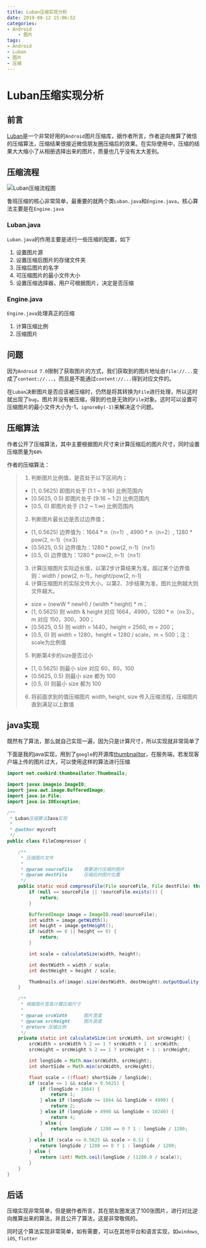 ```yaml
---
title: Luban压缩实现分析
date: 2019-08-12 15:06:52
categories: 
- Android
    - 图片
tags:
- Android
- Luban
- 图片
- 压缩
---
```


# Luban压缩实现分析

## 前言

[Luban](https://github.com/Curzibn/Luban)是一个非常好用的`Android`图片压缩库，据作者所言，作者逆向推算了微信的压缩算法，压缩结果很接近微信朋友圈压缩后的效果。在实际使用中，压缩的结果大大缩小了从相册选择出来的图片，质量也几乎没有太大差别。

## 压缩流程

![Luban压缩流程图](Luban压缩流程图.jpg)

鲁班压缩的核心非常简单，最重要的就两个类`Luban.java`和`Engine.java`，核心算法主要是在`Engine.java`

### Luban.java

`Luban.java`的作用主要是进行一些压缩的配置，如下
1. 设置图片源
2. 设置压缩后图片的存储文件夹
3. 压缩后图片的名字
4. 可压缩图片的最小文件大小
5. 设置压缩选择器，用户可根据图片，决定是否压缩

### Engine.java
`Engine.java`处理真正的压缩
1. 计算压缩比例
2. 压缩图片

## 问题

因为`Android 7.0`限制了获取图片的方式，我们获取到的图片地址由`file://...`变成了`content://...`，而且是不能通过`content://...`得到对应文件的。

在`Luban`决断图片是否应该被压缩时，仍然是将其转换为`File`进行处理，所以这时就出现了`bug`，图片并没有被压缩，得到的也是无效的`File`对象。这时可以设置可压缩图片的最小文件大小为-1，`ignoreBy(-1)`来解决这个问题。

## 压缩算法

作者公开了压缩算法，其中主要根据图片尺寸来计算压缩后的图片尺寸，同时设置压缩质量为`60%`

作者的压缩算法：
> 1. 判断图片比例值，是否处于以下区间内；
> * [1, 0.5625) 即图片处于 [1:1 ~ 9:16) 比例范围内
> * [0.5625, 0.5) 即图片处于 [9:16 ~ 1:2) 比例范围内
> * [0.5, 0) 即图片处于 [1:2 ~ 1:∞) 比例范围内
> 2. 判断图片最长边是否过边界值；
> * [1, 0.5625) 边界值为：1664 * n（n=1）, 4990 * n（n=2）, 1280 * pow(2, n-1)（n≥3）
> * [0.5625, 0.5) 边界值为：1280 * pow(2, n-1)（n≥1）
> * [0.5, 0) 边界值为：1280 * pow(2, n-1)（n≥1）
> 3. 计算压缩图片实际边长值，以第2步计算结果为准，超过某个边界值则：width / pow(2, n-1)，height/pow(2, n-1)
> 4. 计算压缩图片的实际文件大小，以第2、3步结果为准，图片比例越大则文件越大。
> * size = (newW * newH) / (width * height) * m；
> * [1, 0.5625) 则 width & height 对应 1664，4990，1280 * n（n≥3），m 对应 150，300，300；
> * [0.5625, 0.5) 则 width = 1440，height = 2560, m = 200；
> * [0.5, 0) 则 width = 1280，height = 1280 / scale，m = 500；注：scale为比例值
> 5. 判断第4步的size是否过小
> * [1, 0.5625) 则最小 size 对应 60，60，100
> * [0.5625, 0.5) 则最小 size 都为 100
> * [0.5, 0) 则最小 size 都为 100
> 6. 将前面求到的值压缩图片 width, height, size 传入压缩流程，压缩图片直到满足以上数值

## java实现
既然有了算法，那么就自己实现一遍，因为只是计算尺寸，所以实现就非常简单了

下面是我的java实现，用到了`google`的开源库[thumbnailtor](http://code.google.com/p/thumbnailator)，在服务端，若发现客户端上传的图片过大，可以使用这样的算法进行压缩

```java
import net.coobird.thumbnailator.Thumbnails;

import javax.imageio.ImageIO;
import java.awt.image.BufferedImage;
import java.io.File;
import java.io.IOException;

/**
 * Luban压缩算法Java实现
 * 
 * @author mycroft
 */
public class FileCompressor {

    /**
     * 压缩图片文件
     * 
     * @param sourceFile    需要进行压缩的图片
     * @param destFile      压缩后的图片位置
     */
    public static void compressFile(File sourceFile, File destFile) throws IOException {
        if (null == sourceFile || !sourceFile.exists()) {
            return;
        }

        BufferedImage image = ImageIO.read(sourceFile);
        int width = image.getWidth();
        int height = image.getHeight();
        if (width == 0 || height == 0) {
            return;
        }

        int scale = calculateSize(width, height);

        int destWidth = width / scale;
        int destHeight = height / scale;

        Thumbnails.of(image).size(destWidth, destHeight).outputQuality(0.6f).toFile(destFile);
    }

    /**
     * 根据图片宽高计算压缩尺寸
     * 
     * @param srcWidth      图片宽度
     * @param srcHeight     图片高度
     * @return 压缩比例
     */
    private static int calculateSize(int srcWidth, int srcHeight) {
        srcWidth = srcWidth % 2 == 1 ? srcWidth + 1 : srcWidth;
        srcHeight = srcHeight % 2 == 1 ? srcHeight + 1 : srcHeight;

        int longSide = Math.max(srcWidth, srcHeight);
        int shortSide = Math.min(srcWidth, srcHeight);

        float scale = ((float) shortSide / longSide);
        if (scale <= 1 && scale > 0.5625) {
            if (longSide < 1664) {
                return 1;
            } else if (longSide >= 1664 && longSide < 4990) {
                return 2;
            } else if (longSide > 4990 && longSide < 10240) {
                return 4;
            } else {
                return longSide / 1280 == 0 ? 1 : longSide / 1280;
            }
        } else if (scale <= 0.5625 && scale > 0.5) {
            return longSide / 1280 == 0 ? 1 : longSide / 1280;
        } else {
            return (int) Math.ceil(longSide / (1280.0 / scale));
        }
    }
}
```

## 后话

压缩实现非常简单，但是据作者所言，其在朋友圈发送了100张图片，进行对比逆向推算出来的算法，并且公开了算法，这是非常敬佩的。

同时这个算法实现非常简单，如有需要，可以在其他平台和语言实现，如`windows`, `iOS`, `flutter`